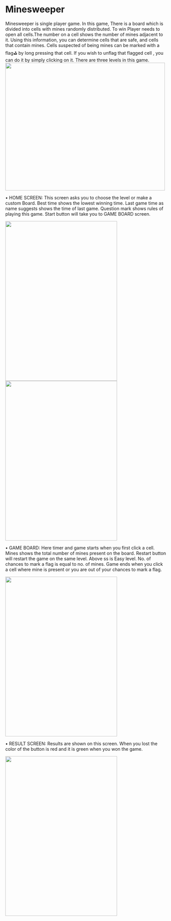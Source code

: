 # Minesweeper
Minesweeper is single player game. In this game, There is a board which is divided into cells with mines randomly distributed. To win Player needs to open all cells.The number on a cell shows the number of mines adjacent to it. Using this information, you can determine cells that are safe, and cells that contain mines. Cells suspected of being mines can be marked with a flag⛳ by long pressing that cell. If you wish to unflag that flagged cell , you can do it by simply clicking on it. There are three levels in this game.
<img src="https://user-images.githubusercontent.com/81226043/136814898-47ce48b6-cc1e-4f57-adbc-b6d339b99f8c.png" width="500" height="400">

•	HOME SCREEN: This screen asks you to choose the level or make a custom Board. Best time shows the lowest winning time. Last game time as name suggests shows the time of last game. Question mark shows rules of playing this game. Start button will take you to GAME BOARD screen.

<img src="https://user-images.githubusercontent.com/81226043/136812209-fe97a511-9385-4db6-a644-04cb764cb2c3.png" width="350" height="500">      <img src="https://user-images.githubusercontent.com/81226043/136813867-b8dbcb2e-8775-4514-845c-579f8a9817e6.png" width="350" height="500">

•	GAME BOARD: Here timer and game starts when you first click a cell. Mines shows the total number of mines present on the board. Restart button will restart the game on the same level. Above ss is Easy level. No. of chances to mark a flag is equal to no. of mines. Game ends when you click a cell where mine is present or you are out of your chances to mark a flag.
 
<img src="https://user-images.githubusercontent.com/81226043/136814150-950e3be3-1d37-4833-91db-e8d4321a4644.png" width="350" height="500">

•	RESULT SCREEN: Results are shown on this screen. When you lost the color of the button is red and it is green when you won the game.

<img src="https://user-images.githubusercontent.com/81226043/136814184-e135e46b-f272-4021-b913-c245ebbc5c54.png" width="350" height="500">
